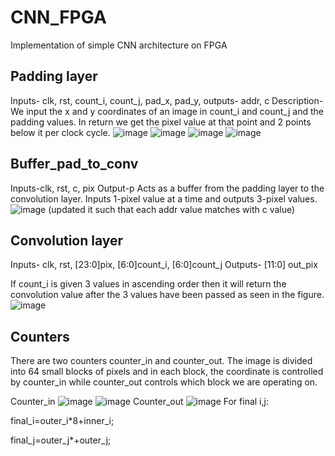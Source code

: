 # CNN_FPGA
Implementation of simple CNN architecture on FPGA

## Padding layer

Inputs- clk, rst, count_i, count_j, pad_x, pad_y,
outputs- addr, c
Description- We input the x and y coordinates of an image in count_i and count_j and the padding values. In return we get the pixel value at that point and 2 points below it per clock cycle. 
![image](https://github.com/user-attachments/assets/8bccfbbd-d851-4987-a094-98bd06839569)
![image](https://github.com/user-attachments/assets/ecba0ba8-2e68-4364-85ce-1c2d96f7b840)
![image](https://github.com/user-attachments/assets/6e941870-2a4f-4d56-863f-b1f50b501ffb)
![image](https://github.com/user-attachments/assets/894830fc-fe63-46ff-9299-3c0f471a011a)

## Buffer_pad_to_conv 

Inputs-clk, rst, c, pix
Output-p 
Acts as a buffer from the padding layer to  the convolution layer. Inputs 1-pixel value at a time and outputs 3-pixel values. 
![image](https://github.com/user-attachments/assets/3cf5292c-fc4f-47e1-9323-89319afe813e)
(updated it such that each addr value matches with c value)

## Convolution layer

Inputs- clk, rst, [23:0]pix, [6:0]count_i, [6:0]count_j
Outputs- [11:0] out_pix

If count_i is given 3 values in ascending order then it will return the convolution value after the 3 values have been passed as seen in the figure.
![image](https://github.com/user-attachments/assets/dd5c956e-c18f-42d2-b856-d364950845ee)

## Counters
There are two counters counter_in and counter_out. The image is divided into 64 small blocks of pixels and in each block, the coordinate is controlled by counter_in while counter_out controls which block we are operating on.

Counter_in
![image](https://github.com/user-attachments/assets/24478612-b44b-43ab-a073-3fffafeddea0)
![image](https://github.com/user-attachments/assets/ac68f9e5-2709-421d-a6ae-2a5daf51b883)
Counter_out
![image](https://github.com/user-attachments/assets/4f4d75db-19aa-4348-93a8-2dc1c86aa1b9)
For final i,j:

final_i=outer_i*8+inner_i;

final_j=outer_j*+outer_j;

